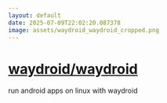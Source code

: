 ```yaml
---
layout: default
date: 2025-07-09T22:02:20.087378
image: assets/waydroid_waydroid_cropped.png
---
```


# [waydroid/waydroid](https://github.com/waydroid/waydroid)

run android apps on linux with waydroid

